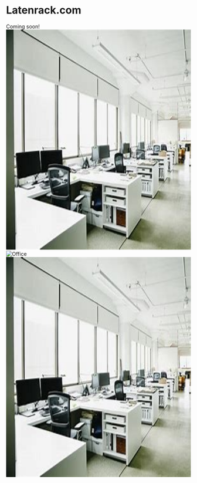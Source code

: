 # Latenrack.com
Coming soon!
<img src="Office.jfif" alt="Office" width="1000" height="600">
<img src="vscode-1.avif" alt="Office" width="1000" height="600">
<img src="Office.jfif" alt="Office" width="1000" height="600">
